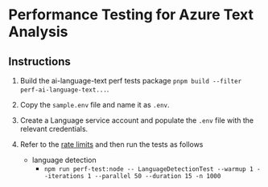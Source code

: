 # Performance Testing for Azure Text Analysis

## Instructions

1. Build the ai-language-text perf tests package `pnpm build --filter perf-ai-language-text...`.
2. Copy the `sample.env` file and name it as `.env`.
3. Create a Language service account and populate the `.env` file with the relevant credentials.
4. Refer to the [rate limits](https://learn.microsoft.com/azure/cognitive-services/language-service/concepts/data-limits) and then run the tests as follows

   - language detection
     - `npm run perf-test:node -- LanguageDetectionTest --warmup 1 --iterations 1 --parallel 50 --duration 15 -n 1000`
